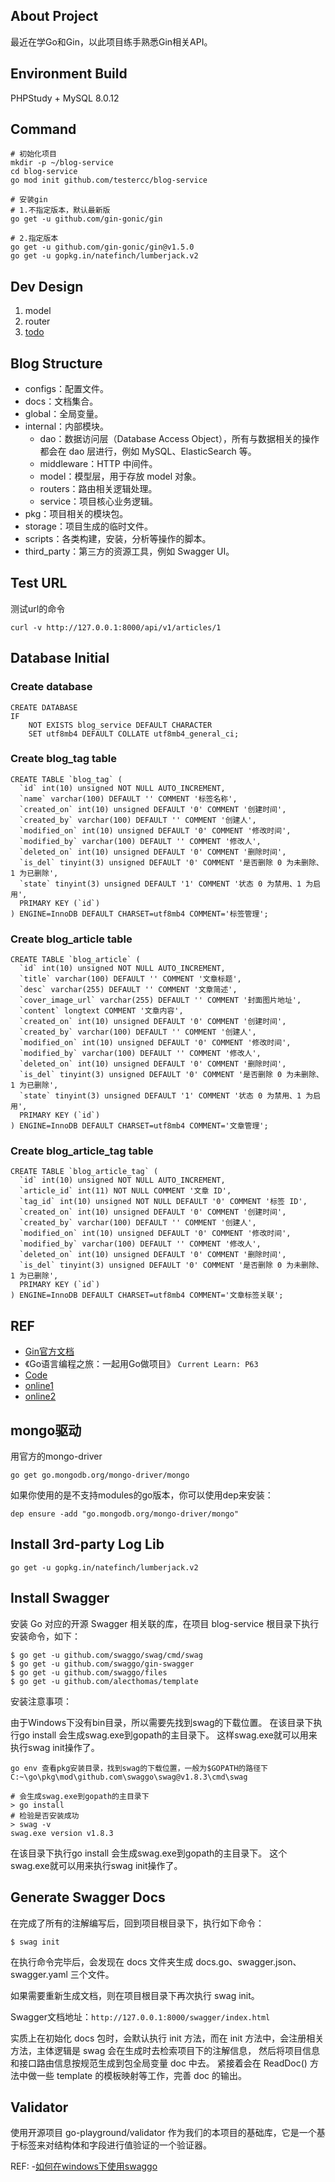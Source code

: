 ## About Project

最近在学Go和Gin，以此项目练手熟悉Gin相关API。

## Environment Build

PHPStudy + MySQL 8.0.12

## Command

```shell
# 初始化项目
mkdir -p ~/blog-service
cd blog-service
go mod init github.com/testercc/blog-service

# 安装gin
# 1.不指定版本，默认最新版
go get -u github.com/gin-gonic/gin

# 2.指定版本
go get -u github.com/gin-gonic/gin@v1.5.0
go get -u gopkg.in/natefinch/lumberjack.v2
```

## Dev Design

1. model
2. router
3. [todo](https://golang2.eddycjy.com/posts/ch2/02-project-design/)

## Blog Structure

- configs：配置文件。
- docs：文档集合。
- global：全局变量。
- internal：内部模块。
  - dao：数据访问层（Database Access Object），所有与数据相关的操作都会在 dao 层进行，例如 MySQL、ElasticSearch 等。
  - middleware：HTTP 中间件。
  - model：模型层，用于存放 model 对象。
  - routers：路由相关逻辑处理。
  - service：项目核心业务逻辑。
- pkg：项目相关的模块包。
- storage：项目生成的临时文件。
- scripts：各类构建，安装，分析等操作的脚本。
- third_party：第三方的资源工具，例如 Swagger UI。

## Test URL

测试url的命令
```shell
curl -v http://127.0.0.1:8000/api/v1/articles/1
```

## Database Initial

### Create database

```mysql
CREATE DATABASE
IF
	NOT EXISTS blog_service DEFAULT CHARACTER 
	SET utf8mb4 DEFAULT COLLATE utf8mb4_general_ci;
```

### Create blog_tag table

```mysql
CREATE TABLE `blog_tag` (
  `id` int(10) unsigned NOT NULL AUTO_INCREMENT,
  `name` varchar(100) DEFAULT '' COMMENT '标签名称',
  `created_on` int(10) unsigned DEFAULT '0' COMMENT '创建时间',
  `created_by` varchar(100) DEFAULT '' COMMENT '创建人',
  `modified_on` int(10) unsigned DEFAULT '0' COMMENT '修改时间',
  `modified_by` varchar(100) DEFAULT '' COMMENT '修改人',
  `deleted_on` int(10) unsigned DEFAULT '0' COMMENT '删除时间',
  `is_del` tinyint(3) unsigned DEFAULT '0' COMMENT '是否删除 0 为未删除、1 为已删除',
  `state` tinyint(3) unsigned DEFAULT '1' COMMENT '状态 0 为禁用、1 为启用',
  PRIMARY KEY (`id`)
) ENGINE=InnoDB DEFAULT CHARSET=utf8mb4 COMMENT='标签管理';
```

### Create blog_article table

```mysql
CREATE TABLE `blog_article` (
  `id` int(10) unsigned NOT NULL AUTO_INCREMENT,
  `title` varchar(100) DEFAULT '' COMMENT '文章标题',
  `desc` varchar(255) DEFAULT '' COMMENT '文章简述',
  `cover_image_url` varchar(255) DEFAULT '' COMMENT '封面图片地址',
  `content` longtext COMMENT '文章内容',
  `created_on` int(10) unsigned DEFAULT '0' COMMENT '创建时间',
  `created_by` varchar(100) DEFAULT '' COMMENT '创建人',
  `modified_on` int(10) unsigned DEFAULT '0' COMMENT '修改时间',
  `modified_by` varchar(100) DEFAULT '' COMMENT '修改人',
  `deleted_on` int(10) unsigned DEFAULT '0' COMMENT '删除时间',
  `is_del` tinyint(3) unsigned DEFAULT '0' COMMENT '是否删除 0 为未删除、1 为已删除',
  `state` tinyint(3) unsigned DEFAULT '1' COMMENT '状态 0 为禁用、1 为启用',
  PRIMARY KEY (`id`)
) ENGINE=InnoDB DEFAULT CHARSET=utf8mb4 COMMENT='文章管理';
```

### Create blog_article_tag table

```mysql
CREATE TABLE `blog_article_tag` (
  `id` int(10) unsigned NOT NULL AUTO_INCREMENT,
  `article_id` int(11) NOT NULL COMMENT '文章 ID',
  `tag_id` int(10) unsigned NOT NULL DEFAULT '0' COMMENT '标签 ID',
  `created_on` int(10) unsigned DEFAULT '0' COMMENT '创建时间',
  `created_by` varchar(100) DEFAULT '' COMMENT '创建人',
  `modified_on` int(10) unsigned DEFAULT '0' COMMENT '修改时间',
  `modified_by` varchar(100) DEFAULT '' COMMENT '修改人',
  `deleted_on` int(10) unsigned DEFAULT '0' COMMENT '删除时间',
  `is_del` tinyint(3) unsigned DEFAULT '0' COMMENT '是否删除 0 为未删除、1 为已删除',
  PRIMARY KEY (`id`)
) ENGINE=InnoDB DEFAULT CHARSET=utf8mb4 COMMENT='文章标签关联';
```

## REF

- [Gin官方文档](https://github.com/gin-gonic/gin)
- 《Go语言编程之旅：一起用Go做项目》  `Current Learn: P63`
- [Code](https://github.com/go-programming-tour-book)
- [online1](https://e.dangdang.com/pc/reader/index.html?id=1901224143)
- [online2](https://golang2.eddycjy.com/posts/ch2/02-project-design/)


## mongo驱动

用官方的mongo-driver
```
go get go.mongodb.org/mongo-driver/mongo
```

如果你使用的是不支持modules的go版本，你可以使用dep来安装：

```
dep ensure -add "go.mongodb.org/mongo-driver/mongo"
```

## Install 3rd-party Log Lib
```
go get -u gopkg.in/natefinch/lumberjack.v2
```

## Install Swagger
安装 Go 对应的开源 Swagger 相关联的库，在项目 blog-service 根目录下执行安装命令，如下：
```
$ go get -u github.com/swaggo/swag/cmd/swag
$ go get -u github.com/swaggo/gin-swagger 
$ go get -u github.com/swaggo/files
$ go get -u github.com/alecthomas/template
```
安装注意事项：

由于Windows下没有bin目录，所以需要先找到swag的下载位置。
在该目录下执行go install 会生成swag.exe到gopath的主目录下。
这样swag.exe就可以用来执行swag init操作了。
```
go env 查看pkg安装目录，找到swag的下载位置，一般为$GOPATH的路径下
C:~\go\pkg\mod\github.com\swaggo\swag@v1.8.3\cmd\swag

# 会生成swag.exe到gopath的主目录下
> go install
# 检验是否安装成功     
> swag -v
swag.exe version v1.8.3
```

在该目录下执行go install 会生成swag.exe到gopath的主目录下。
这个swag.exe就可以用来执行swag init操作了。

## Generate Swagger Docs

在完成了所有的注解编写后，回到项目根目录下，执行如下命令：
```shell
$ swag init
```
在执行命令完毕后，会发现在 docs 文件夹生成 docs.go、swagger.json、swagger.yaml 三个文件。

如果需要重新生成文档，则在项目根目录下再次执行 swag init。

Swagger文档地址：`http://127.0.0.1:8000/swagger/index.html`

实质上在初始化 docs 包时，会默认执行 init 方法，而在 init 方法中，会注册相关方法，主体逻辑是 swag 会在生成时去检索项目下的注解信息，
然后将项目信息和接口路由信息按规范生成到包全局变量 doc 中去。 紧接着会在 ReadDoc() 方法中做一些 template 的模板映射等工作，完善 doc 的输出。


## Validator

使用开源项目 go-playground/validator 作为我们的本项目的基础库，它是一个基于标签来对结构体和字段进行值验证的一个验证器。

REF:
-[如何在windows下使用swaggo](https://blog.csdn.net/ran_Max/article/details/105718374)
